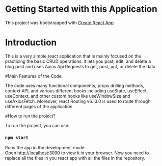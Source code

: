 # Getting Started with this Application

This project was bootstrapped with [Create React App](https://github.com/facebook/create-react-app).

# Introduction

This is a very simple react application that is mainly focused on the practicing the basic CRUD operations. It lets you post, edit, and delete a blog post and uses Axios Api Requests to get, post, put, or delete the data. 

#Main Features of the Code

The code uses many functional components, props drilling methods, context API, and various different hooks including useState, useEffect, useContext, and other custom hooks like useWindowSize and useAxiosFetch. Moreover, react Routing v6.13.0 is used to route through different pages of the application. 

#How to run the project?

To run the project, you can use:

### `npm start`

Runs the app in the development mode.\
Open [http://localhost:3000](http://localhost:3000) to view it in your browser.
Now you need to replace all the files in you react app with all the files in the repository.

